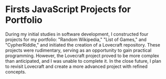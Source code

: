 # Firsts JavaScript Projects for Portfolio
During my initial studies in software development, I constructed four projects for my portfolio: "Random Wikipedia," "List of Games," and "CypherRiddle," and initiated the creation of a Lovecraft repository. These projects were rudimentary, serving as an opportunity to gain practical programming. However, the Lovecraft project proved to be more complex than anticipated, and I was unable to complete it. In the close future, I plan to revisit Lovecraft and create a more advanced project with refined concepts.
